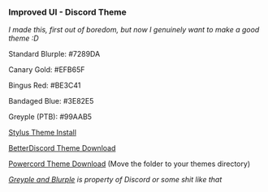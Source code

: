 ### Improved UI - Discord Theme

*I made this, first out of boredom, but now I genuinely want to make a good theme :D*

Standard Blurple: #7289DA

Canary Gold: #EFB65F

Bingus Red: #BE3C41

Bandaged Blue: #3E82E5

Greyple (PTB): #99AAB5


[Stylus Theme Install](https://raw.githubusercontent.com/kckarnige/kckarnige.github.io/master/femboi_owo/improved-dc-ui/index.user.css)

[BetterDiscord Theme Download](https://betterdiscord.net/ghdl/?url=https://raw.githubusercontent.com/kckarnige/kckarnige.github.io/master/femboi_owo/improved-dc-ui/improvedui.theme.css)

[Powercord Theme Download](https://downgit.github.io/#/home?url=https://github.com/kckarnige/kckarnige.github.io/tree/master/femboi_owo/improved-dc-ui/pc-improved-dc-ui) (Move the folder to your themes directory)


*[Greyple and Blurple](https://discord.com/branding) is property of Discord or some shit like that*
